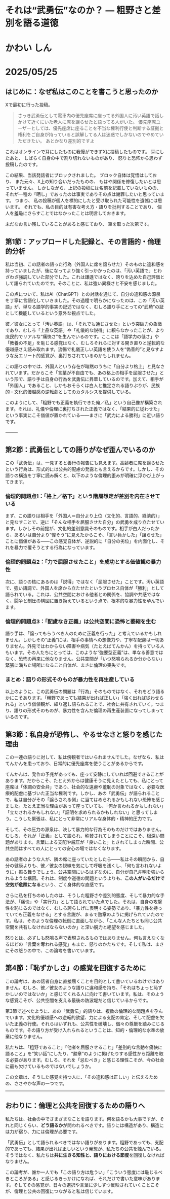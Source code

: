 # それは“武勇伝”なのか？ ― 粗野さと差別を語る道徳

# かわい しん

# 2025/05/25

## はじめに：なぜ私はこのことを書こうと思ったのか

Xで最初に行った投稿。

> さっき武勇伝として電車内の優先座席に座ってる外国人に汚い英語で話しかけて近くにいた老人に席を譲らせたと語ってる人がいた。
> 優先座席ユーザーとしては、優先座席に座ることを不当な権利行使と判断する証拠と権利をご自身が持っていると誤解してる人は迷惑でしかないのでやめていただきたい。
> あとかなり差別的ですよ

これはオンラインで耳にしたものに我慢ができずXに投稿したものです。
耳にしたあと、
しばらく自身の中で割り切れないものがあり、
怒りと恐怖から思わず投稿したのです。

この結果、当該発話者にブロックされました。
ブロック自体は覚悟はしており、
また元々、X上の知り合いだったものの、
もはや関係を修復したいとは思っていません。
しかしながら、上記の投稿には名前を記載していないものの、
それが一種の「晒し」であったのは事実でありその点は謝罪したいと思っています。
つまり、
私の投稿が個人を標的にしたと受け取られた可能性を遺憾には思います。
それでも、私の目的は有害な考え方・語りを批判することであり、
個人を羞恥にさらすことではなかったことは明言しておきます。

未だなお言い残していることがあると感じており、
筆を取った次第です。

## 第1節：アップロードした記録と、その言語的・倫理的分析

私は当初、この話者の語った行為（外国人に席を譲らせた）そのものに違和感を持っていましたが、後になってより強く引っかかったのは、「汚い英語で」とわざわざ強調していた部分でした。これは謙遜ではなく、誇りを込めた自己評価として語られていたのです。そのことに、私は強い異様さと不安を感じました。

この点について、私はAI（ChatGPT）との対話を通じて、自分の違和感の源泉を丁寧に言語化していきました。その過程で明らかになったのは、この「汚い英語」が、単なる語学的事実の記述ではなく、むしろ語り手にとっての“武勲”の証として機能しているという意外な視点でした。

彼／彼女にとって「汚い英語」は、「それでも通じさせた」という突破力の象徴であり、むしろ「上品な英語」や「礼儀的な説得」に頼らなかったことが、より庶民的でリアルな“痛快さ”を生んでいるのです。ここには「語学力の低さ」や「教養の不足」を恥じる感覚はなく、むしろそれらに対する開き直りと逆転的な優越感さえ読み取れます。流暢で礼儀正しい英語を使う人を“偽善的”と見なすような反エリート的感覚が、裏打ちされているのかもしれません。

この語りの中では、外国人という存在が暗黙のうちに「自分より格上」と見なされています。だからこそ「言葉が不自由でも、あの格上の相手を屈服させた」という形で、語り手は自身の行為を武勇伝に昇華しているのです。加えて、相手が「外国人」であること、しかもおそらくは白人と推定される語りぶりが、民族的・文化的優越感の逆転劇としてのカタルシスを提供している。

このようにして、「粗野でも正義を執行できた俺／私」という自己像が構築されます。それは、礼儀や倫理に裏打ちされた正義ではなく、「結果的に従わせた」という事実にこそ価値が置かれている――まさに「武力による勝利」に近い語りです。

⸻

## 第2節：武勇伝としての語りがなぜ歪んでいるのか

この「武勇伝」は、一見すると善行の報告にも見えます。高齢者に席を譲らせたという行為は、形式的には公共的配慮の発露とも言えるからです。しかし、その語りの構造を丁寧に読み解くと、以下のような倫理的歪みが明確に浮かび上がってきます。

### 倫理的問題点1：「格上／格下」という階層想定が差別を内在させている

まず、この語りは相手を「外国人＝自分より上位（文化的、言語的、経済的）」と見なすことで、逆に「そんな相手を屈服させた自分」の武勇を成り立たせています。しかしその前提が、文化的差別意識そのものです。相手が白人だったから、あるいは自分より“偉そう”に見えたからこそ、「言い負かした」「譲らせた」ことに価値がある――この感覚自体が、逆説的に「自分の劣位」を内面化し、それを暴力で覆そうとする行為になっています。

### 倫理的問題点2：「力で屈服させたこと」を成功とする価値観の暴力性

次に、語りの核にあるのは「説得」ではなく「屈服させた」ことです。汚い英語で、強い語調で、外国人を席から立たせたというプロセス自体が「勝利」として語られている。これは、公共空間における他者との関係を、協調や共感ではなく、闘争と制圧の構図に置き換えているという点で、根本的な暴力性を孕んでいます。

### 倫理的問題点3：「配慮なき正義」は公共空間に恐怖と萎縮を生む

語り手は、「譲ってもらうべき人のために正義を行った」と考えているかもしれません。しかしその“正義”には、相手の事情への想像力や、丁寧な配慮は一切ありません。外見ではわからない障害や病気（たとえばてんかん）を持っている人もいます。その人たちにとっては、このような“強要型正義”は、単なる善意ではなく、恐怖の再来に他なりません。公共空間が「いつ怒鳴られるか分からない」緊張に満ちた場所になること自体が、まさに倫理の喪失です。

### まとめ：語りの形式そのものが暴力性を再生産している

以上のように、この武勇伝の問題は「行為」そのものではなく、それをどう語るかにこそあります。「粗野であっても結果が出れば正しい」「強く出れば従わせられる」という価値観が、繰り返し語られることで、社会に共有されていく。つまり、語りの形式そのものが、暴力性を含んだ倫理の再生産装置になってしまっているのです。



## 第3節：私自身が恐怖し、やるせなさと怒りを感じた理由

この一連の語りに対して、私は傍観者ではいられませんでした。なぜなら、私はてんかんを患っており、日常的に優先座席を使うことがあるからです。

てんかんは、発作の予兆があっても、座って安静にしていれば回避できることがあります。だからこそ、たとえ外からは健康そうに見えたとしても、私にとって座席は「体調の安全弁」であり、社会的な遠慮や羞恥の対象ではなく、必要な医療的配慮に基づいた正当な権利です。しかし、あの「武勇伝」が語られることで、私は自分がその「譲らされる側」に当てはめられるかもしれない恐怖を感じました。たとえ正当な理由があって座っていても、「何か言われるかもしれない」「立たされるかもしれない」「証明を求められるかもしれない」と思ってしまう。こうした緊張は、私にとって非常にリアルな身体的・精神的圧力です。

そして、その圧力の源泉は、決して暴力的な行為そのものだけではありません。むしろ、それが「正義」として語られ、称賛されてしまうことにこそ、根深い問題があります。言葉による支配や威圧が「良いこと」とされてしまった瞬間、公共空間はすべての人にとっての安心の場ではなくなります。

あの話者のような人が、隣の席に座っていたとしたら――私はその瞬間から、自分の健康よりも、彼／彼女の視線を気にして呼吸を浅くし、「何も言われないように」振る舞うでしょう。公共空間にいるはずなのに、自分が自己弁明を強いられるような構図。それは、制度や道徳の問題というよりも、**この人がいるだけで空気が危険になる**という、ごく身体的な直感です。

さらに私を打ちのめしたのは、そうした粗野さや差別的態度、そして暴力的な手法が、「痛快」や「実行力」として語られていた点でした。それは、自身の攻撃性を恥じるのではなく、むしろ誇らしげに表明する姿勢であり、「暴力性を持っていても正義をなせる」とする言説が、まるで勲章のように掲げられていたのです。私は、そのような倫理の転倒に直面しながら、「こんな人たちとも同じ公共空間を共有しなければならないのか」と深い脱力と絶望を感じました。

怒りとは、必ずしも怒鳴る声で表現されるものではありません。何も言えなくなるほどの「言葉を奪われる感覚」もまた、怒りのかたちです。そして私は、まさにその怒りの中で、この論考を書いています。

## 第4節：「恥ずかしさ」の感覚を回復するために

この論考は、あの話者自身に直接届くことを目的として書いているわけではありません。むしろ、彼／彼女のような語りに違和感を持ち、「それはちょっと恥ずかしいのではないか」と感じてくれる人に向けて書いています。私は、そのような感覚こそが、公共空間を支える最後の防波堤だと信じているからです。

第3節で述べたように、あの「武勇伝」的語りは、複数の倫理的な問題点を孕んでいます。文化的優越感への逆転的欲望、力による支配の肯定、そして配慮を欠いた正義の行使。それらはいずれも、公共性を破壊し、個々の尊厳を踏みにじるものです。その語り方が受け入れられるということは、知的・倫理的な水準の放棄に他なりません。

私たちは、「粗野であること」「他者を屈服させること」「差別的な言動を痛快に語ること」を“笑い話”にしたり、“勲章”のように掲げたりする感性から距離を取る必要があります。むしろ、それを「忌むべき」と感じる理性こそが、今の社会に最も欠けているものではないでしょうか。

この文章は、そうした感覚を持つ人に、「その違和感は正しい」と伝えるための、ささやかな声の一つです。

---

## おわりに：倫理と公共を回復するための語りへ

私たちは、社会の中でさまざまなことを語ります。何を語るかも大事ですが、それと同じくらい、**どう語るか**が問われるべきです。語りには構造があり、構造には力が宿り、力には倫理が必要です。

「武勇伝」として語られるべきではない語りがあります。粗野であっても、支配的であっても、結果が出れば正しいという発想が、私たちの公共を蝕んでいる。そうではなく、私たちは**共に生きる知性と、語りにおける節度**を回復しなければなりません。

この論考が、誰か一人でも「この語り方は危うい」「こういう態度には恥じるべきところがある」と感じるきっかけになれば、それだけで書いた意味があります。そしてその感覚が、日々の選択や言葉に少しずつ反映されていくことこそが、倫理と公共の回復につながると私は信じています。
